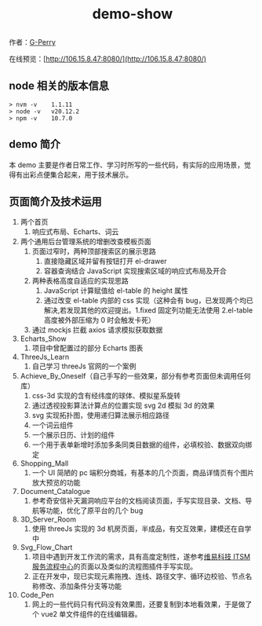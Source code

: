 <h1 align="center" style="margin: 30px 0 30px; font-weight: bold;">demo-show</h1>

作者：[G-Perry](https://github.com/G-Perry)

在线预览：[http://106.15.8.47:8080/](http://106.15.8.47:8080/)

## node 相关的版本信息

```
> nvm -v    1.1.11
> node -v   v20.12.2
> npm -v    10.7.0
```

## demo 简介

本 demo 主要是作者日常工作、学习时所写的一些代码，有实际的应用场景，觉得有出彩点便集合起来，用于技术展示。

## 页面简介及技术运用

1. 两个首页
   1. 响应式布局、Echarts、词云
2. 两个通用后台管理系统的增删改查模板页面
   1. 页面过窄时，两种顶部搜索区的展示思路
      1. 直接隐藏区域并留有按钮打开 el-drawer
      2. 容器查询结合 JavaScript 实现搜索区域的响应式布局及开合
   2. 两种表格高度自适应的实现思路
      1. JavaScript 计算赋值给 el-table 的 height 属性
      2. 通过改变 el-table 内部的 css 实现（这种会有 bug，已发现两个均已解决,若发现其他的欢迎提出。1.fixed 固定列功能无法使用 2.el-table 高度被外部压缩为 0 时会触发卡死）
   3. 通过 mockjs 拦截 axios 请求模拟获取数据
3. Echarts_Show
   1. 项目中曾配置过的部分 Echarts 图表
4. ThreeJs_Learn
   1. 自己学习 threeJs 官网的一个案例
5. Achieve_By_Oneself（自己手写的一些效果，部分有参考页面但未调用任何库）
   1. css-3d 实现的含有经纬度的球体、模拟星系旋转
   2. 通过透视投影算法计算点的位置实现 svg 2d 模拟 3d 的效果
   3. svg 实现拓扑图，使用递归算法展示相应路径
   4. 一个词云组件
   5. 一个展示日历、计划的组件
   6. 一个用于表单新增时添加多条同类目数据的组件，必填校验、数据双向绑定
6. Shopping_Mall
   1. 一个 UI 简陋的 pc 端积分商城，有基本的几个页面，商品详情页有个图片放大预览的功能
7. Document_Catalogue
   1. 参考奇安信补天漏洞响应平台的文档阅读页面，手写实现目录、文档、导航等功能，优化了原平台的几个 bug
8. 3D_Server_Room
   1. 使用 threeJs 实现的 3d 机房页面，半成品，有交互效果，建模还在自学中
9. Svg_Flow_Chart
   1. 项目中遇到开发工作流的需求，具有高度定制性，遂参考[维易科技 ITSM 服务流程中心](https://demo.veops.cn/)的页面以及类似的流程图插件手写实现。
   2. 正在开发中，现已实现元素拖拽、连线、路径文字、循环边校验、节点名称修改、添加条件分支等功能
10. Code_Pen
    1. 网上的一些代码只有代码没有效果图，还要复制到本地看效果，于是做了个 vue2 单文件组件的在线编辑器。
